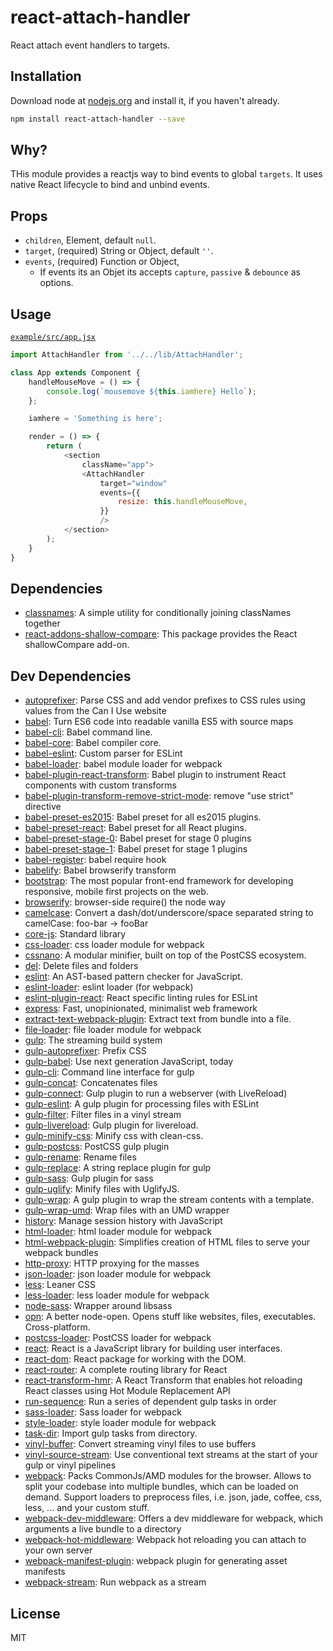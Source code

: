 # react-attach-handler

React attach event handlers to targets.

## Installation

Download node at [nodejs.org](http://nodejs.org) and install it, if you haven't already.

```sh
npm install react-attach-handler --save
```

## Why?
THis module provides a reactjs way to bind events to global `targets`. It uses native React lifecycle to bind and unbind events.

## Props
* `children`, Element, default `null`.
* `target`, (required) String or Object, default `''`.
* `events`, (required) Function or Object,
    * If events its an Objet its accepts `capture`, `passive` & `debounce` as options.

## Usage
[`example/src/app.jsx`](https://github.com/sylvesteraswin/react-attach-handler/tree/master/example/src)
```js
import AttachHandler from '../../lib/AttachHandler';

class App extends Component {
    handleMouseMove = () => {
        console.log(`mousemove ${this.iamhere} Hello`);
    };

    iamhere = 'Something is here';

    render = () => {
        return (
            <section
                className="app">
                <AttachHandler
                    target="window"
                    events={{
                        resize: this.handleMouseMove,
                    }}
                    />
            </section>
        );
    }
}
```

## Dependencies

- [classnames](https://github.com/JedWatson/classnames): A simple utility for conditionally joining classNames together
- [react-addons-shallow-compare](https://github.com/facebook/react): This package provides the React shallowCompare add-on.

## Dev Dependencies

- [autoprefixer](https://github.com/postcss/autoprefixer): Parse CSS and add vendor prefixes to CSS rules using values from the Can I Use website
- [babel](https://github.com/babel/babel/tree/master/packages): Turn ES6 code into readable vanilla ES5 with source maps
- [babel-cli](https://github.com/babel/babel/tree/master/packages): Babel command line.
- [babel-core](https://github.com/babel/babel/tree/master/packages): Babel compiler core.
- [babel-eslint](https://github.com/babel/babel-eslint): Custom parser for ESLint
- [babel-loader](https://github.com/babel/babel-loader): babel module loader for webpack
- [babel-plugin-react-transform](https://github.com/gaearon/babel-plugin-react-transform): Babel plugin to instrument React components with custom transforms
- [babel-plugin-transform-remove-strict-mode](https://github.com/genify/babel-plugin-transform-remove-strict-mode): remove &quot;use strict&quot; directive
- [babel-preset-es2015](https://github.com/babel/babel/tree/master/packages): Babel preset for all es2015 plugins.
- [babel-preset-react](https://github.com/babel/babel/tree/master/packages): Babel preset for all React plugins.
- [babel-preset-stage-0](https://github.com/babel/babel/tree/master/packages): Babel preset for stage 0 plugins
- [babel-preset-stage-1](https://github.com/babel/babel/tree/master/packages): Babel preset for stage 1 plugins
- [babel-register](https://github.com/babel/babel/tree/master/packages): babel require hook
- [babelify](https://github.com/babel/babelify): Babel browserify transform
- [bootstrap](https://github.com/twbs/bootstrap): The most popular front-end framework for developing responsive, mobile first projects on the web.
- [browserify](https://github.com/substack/node-browserify): browser-side require() the node way
- [camelcase](https://github.com/sindresorhus/camelcase): Convert a dash/dot/underscore/space separated string to camelCase: foo-bar → fooBar
- [core-js](https://github.com/zloirock/core-js): Standard library
- [css-loader](https://github.com/webpack/css-loader): css loader module for webpack
- [cssnano](https://github.com/ben-eb/cssnano): A modular minifier, built on top of the PostCSS ecosystem.
- [del](https://github.com/sindresorhus/del): Delete files and folders
- [eslint](https://github.com/eslint/eslint): An AST-based pattern checker for JavaScript.
- [eslint-loader](https://github.com/MoOx/eslint-loader): eslint loader (for webpack)
- [eslint-plugin-react](https://github.com/yannickcr/eslint-plugin-react): React specific linting rules for ESLint
- [express](https://github.com/expressjs/express): Fast, unopinionated, minimalist web framework
- [extract-text-webpack-plugin](https://github.com/webpack/extract-text-webpack-plugin): Extract text from bundle into a file.
- [file-loader](https://github.com/webpack/file-loader): file loader module for webpack
- [gulp](https://github.com/gulpjs/gulp): The streaming build system
- [gulp-autoprefixer](https://github.com/sindresorhus/gulp-autoprefixer): Prefix CSS
- [gulp-babel](https://github.com/babel/gulp-babel): Use next generation JavaScript, today
- [gulp-cli](https://github.com/gulpjs/gulp-cli): Command line interface for gulp
- [gulp-concat](https://github.com/contra/gulp-concat): Concatenates files
- [gulp-connect](https://github.com/avevlad/gulp-connect): Gulp plugin to run a webserver (with LiveReload)
- [gulp-eslint](https://github.com/adametry/gulp-eslint): A gulp plugin for processing files with ESLint
- [gulp-filter](https://github.com/sindresorhus/gulp-filter): Filter files in a vinyl stream
- [gulp-livereload](https://github.com/vohof/gulp-livereload): Gulp plugin for livereload.
- [gulp-minify-css](https://github.com/sylvesteraswin/react-attach-handler.git): Minify css with clean-css.
- [gulp-postcss](https://github.com/postcss/gulp-postcss): PostCSS gulp plugin
- [gulp-rename](https://github.com/hparra/gulp-rename): Rename files
- [gulp-replace](https://github.com/lazd/gulp-replace): A string replace plugin for gulp
- [gulp-sass](https://github.com/dlmanning/gulp-sass): Gulp plugin for sass
- [gulp-uglify](https://github.com/terinjokes/gulp-uglify): Minify files with UglifyJS.
- [gulp-wrap](https://github.com/adamayres/gulp-wrap): A gulp plugin to wrap the stream contents with a template.
- [gulp-wrap-umd](https://github.com/phated/gulp-wrap-umd): Wrap files with an UMD wrapper
- [history](https://github.com/mjackson/history): Manage session history with JavaScript
- [html-loader](https://github.com/webpack/html-loader): html loader module for webpack
- [html-webpack-plugin](https://github.com/ampedandwired/html-webpack-plugin): Simplifies creation of HTML files to serve your webpack bundles
- [http-proxy](https://github.com/nodejitsu/node-http-proxy): HTTP proxying for the masses
- [json-loader](https://github.com/webpack/json-loader): json loader module for webpack
- [less](https://github.com/less/less.js): Leaner CSS
- [less-loader](https://github.com/webpack/less-loader): less loader module for webpack
- [node-sass](https://github.com/sass/node-sass): Wrapper around libsass
- [opn](https://github.com/sindresorhus/opn): A better node-open. Opens stuff like websites, files, executables. Cross-platform.
- [postcss-loader](https://github.com/postcss/postcss-loader): PostCSS loader for webpack
- [react](https://github.com/facebook/react): React is a JavaScript library for building user interfaces.
- [react-dom](https://github.com/facebook/react): React package for working with the DOM.
- [react-router](https://github.com/reactjs/react-router): A complete routing library for React
- [react-transform-hmr](https://github.com/gaearon/react-transform-hmr): A React Transform that enables hot reloading React classes using Hot Module Replacement API
- [run-sequence](https://github.com/OverZealous/run-sequence): Run a series of dependent gulp tasks in order
- [sass-loader](https://github.com/jtangelder/sass-loader): Sass loader for webpack
- [style-loader](https://github.com/webpack/style-loader): style loader module for webpack
- [task-dir](https://github.com/vn38minhtran/task-dir): Import gulp tasks from directory.
- [vinyl-buffer](https://github.com/hughsk/vinyl-buffer): Convert streaming vinyl files to use buffers
- [vinyl-source-stream](https://github.com/hughsk/vinyl-source-stream): Use conventional text streams at the start of your gulp or vinyl pipelines
- [webpack](https://github.com/webpack/webpack): Packs CommonJs/AMD modules for the browser. Allows to split your codebase into multiple bundles, which can be loaded on demand. Support loaders to preprocess files, i.e. json, jade, coffee, css, less, ... and your custom stuff.
- [webpack-dev-middleware](https://github.com/webpack/webpack-dev-middleware): Offers a dev middleware for webpack, which arguments a live bundle to a directory
- [webpack-hot-middleware](https://github.com/glenjamin/webpack-hot-middleware): Webpack hot reloading you can attach to your own server
- [webpack-manifest-plugin](https://github.com/danethurber/webpack-manifest-plugin): webpack plugin for generating asset manifests
- [webpack-stream](https://github.com/shama/webpack-stream): Run webpack as a stream


## License

MIT
